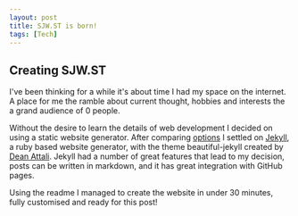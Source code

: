 ```yaml
---
layout: post
title: SJW.ST is born!
tags: [Tech]
---
```


## Creating SJW.ST

I've been thinking for a while it's about time I had my space on the internet. A place for me the ramble about current thought, hobbies and interests the a grand audience of 0 people.

Without the desire to learn the details of web development I decided on using a static website generator. After comparing [options](https://www.staticgen.com/) I settled on [Jekyll](https://jekyllrb.com/), a ruby based website generator, with the theme beautiful-jekyll created by [Dean Attali](https://github.com/daattali/beautiful-jekyll). Jekyll had a number of great features that lead to my decision, posts can be written in markdown, and it has great integration with GitHub pages.

Using the readme I managed to create the website in under 30 minutes, fully customised and ready for this post!
